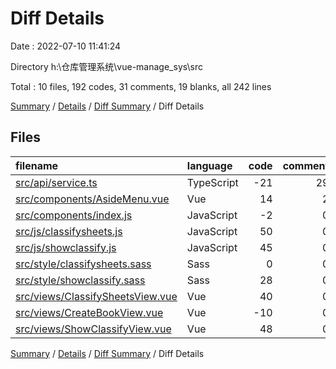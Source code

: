 # Diff Details

Date : 2022-07-10 11:41:24

Directory h:\\仓库管理系统\\vue-manage_sys\\src

Total : 10 files,  192 codes, 31 comments, 19 blanks, all 242 lines

[Summary](results.md) / [Details](details.md) / [Diff Summary](diff.md) / Diff Details

## Files
| filename | language | code | comment | blank | total |
| :--- | :--- | ---: | ---: | ---: | ---: |
| [src/api/service.ts](/src/api/service.ts) | TypeScript | -21 | 29 | 0 | 8 |
| [src/components/AsideMenu.vue](/src/components/AsideMenu.vue) | Vue | 14 | 2 | 0 | 16 |
| [src/components/index.js](/src/components/index.js) | JavaScript | -2 | 0 | 0 | -2 |
| [src/js/classifysheets.js](/src/js/classifysheets.js) | JavaScript | 50 | 0 | 4 | 54 |
| [src/js/showclassify.js](/src/js/showclassify.js) | JavaScript | 45 | 0 | 9 | 54 |
| [src/style/classifysheets.sass](/src/style/classifysheets.sass) | Sass | 0 | 0 | 2 | 2 |
| [src/style/showclassify.sass](/src/style/showclassify.sass) | Sass | 28 | 0 | 2 | 30 |
| [src/views/ClassifySheetsView.vue](/src/views/ClassifySheetsView.vue) | Vue | 40 | 0 | 2 | 42 |
| [src/views/CreateBookView.vue](/src/views/CreateBookView.vue) | Vue | -10 | 0 | -1 | -11 |
| [src/views/ShowClassifyView.vue](/src/views/ShowClassifyView.vue) | Vue | 48 | 0 | 1 | 49 |

[Summary](results.md) / [Details](details.md) / [Diff Summary](diff.md) / Diff Details